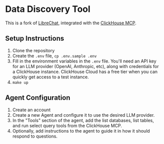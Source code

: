 # Data Discovery Tool

This is a fork of [LibreChat](https://github.com/danny-avila/LibreChat), integrated with the [ClickHouse MCP](https://github.com/ClickHouse/mcp-clickhouse).

## Setup Instructions

1. Clone the repository
1. Create the `.env` file, `cp .env.sample .env`
1. Fill in the environment variables in the `.env` file. You'll need an API key for an LLM provider (OpenAI, Anthropic, etc), along with credentials for a ClickHouse instance. ClickHouse Cloud has a free tier when you can quickly get access to a test instance.
1. `make up`

## Agent Configuration

1. Create an account
1. Create a new Agent and configure it to use the desired LLM provider.
1. In the "Tools" section of the agent, add the list databases, list tables, and run select query tools from the ClickHouse MCP.
1. Optionally, add instructions to the agent to guide it in how it should respond to questions.
